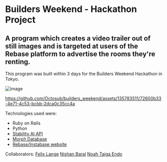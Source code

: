 # Builders Weekend - Hackathon Project
## A program which creates a video trailer out of still images and is targeted at users of the Rebase platform to advertise the rooms they're renting.

This program was built within 3 days for the Builders Weekend Hackathon in Tokyo.

![image](https://github.com/Octosub/builders_weekend/assets/135783511/d5591a12-18ea-45b6-9603-10368571ae9a)

https://github.com/Octosub/builders_weekend/assets/135783511/72600b33-4e71-4c53-bcbb-2dca0c35cc4a

Technologies used were: 
- Ruby on Rails
- Python
- [Stability AI API](https://platform.stability.ai/)
- [Morph Database](https://www.morphdb.io/jp)
- [Rebase/Instabase website](https://www.instabase.jp/)

Collaborators:
[Felix Lange](https://github.com/flxlng)
[Nishan Baral](https://github.com/Nishannb)
[Noah Taiga Endo](https://github.com/Octosub)



